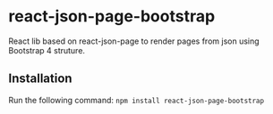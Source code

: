 # react-json-page-bootstrap
React lib based on react-json-page to render pages from json using Bootstrap 4 struture.
## Installation
Run the following command:
`npm install react-json-page-bootstrap`